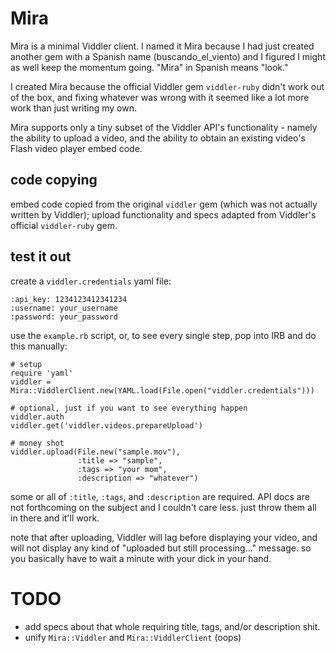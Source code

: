 Mira
====

Mira is a minimal Viddler client. I named it Mira because I had just created another gem with a Spanish name (buscando_el_viento) and I figured I might as well keep the momentum going. "Mira" in Spanish means "look."

I created Mira because the official Viddler gem `viddler-ruby` didn't work out of the box, and fixing whatever was wrong with it seemed like a lot more work than just writing my own.

Mira supports only a tiny subset of the Viddler API's functionality - namely the ability to upload a video, and the ability to obtain an existing video's Flash video player embed code.

code copying
------------

embed code copied from the original `viddler` gem (which was not actually written by Viddler); upload functionality and specs adapted from Viddler's official `viddler-ruby` gem.

test it out
-----------

create a `viddler.credentials` yaml file:

    :api_key: 1234123412341234
    :username: your_username
    :password: your_password

use the `example.rb` script, or, to see every single step, pop into IRB and do this manually:

    # setup
    require 'yaml'
    viddler = Mira::ViddlerClient.new(YAML.load(File.open("viddler.credentials")))

    # optional, just if you want to see everything happen
    viddler.auth
    viddler.get('viddler.videos.prepareUpload')

    # money shot
    viddler.upload(File.new("sample.mov"),
                   :title => "sample",
                   :tags => "your mom",
                   :description => "whatever")

some or all of `:title`, `:tags`, and `:description` are required. API docs are not forthcoming on the subject and I couldn't care less. just throw them all in there and it'll work.

note that after uploading, Viddler will lag before displaying your video, and will not display any kind of "uploaded but still processing..." message. so you basically have to wait a minute with your dick in your hand.

TODO
====

  + add specs about that whole requiring title, tags, and/or description shit.
  + unify `Mira::Viddler` and `Mira::ViddlerClient` (oops)


